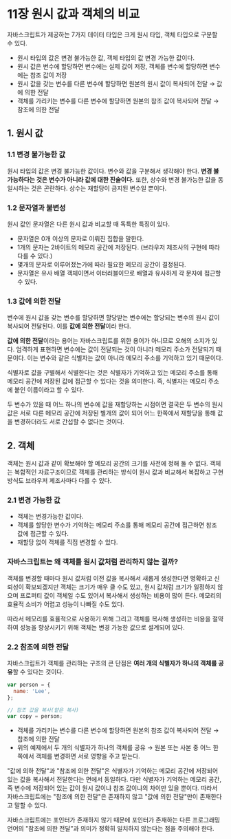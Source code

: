 # 11장 원시 값과 객체의 비교

자바스크립트가 제공하는 7가지 데이터 타입은 크게 원시 타입, 객체 타입으로 구분할 수 있다.

- 원시 타입의 값은 변경 불가능한 값, 객체 타입의 값 변경 가능한 값이다.
- 원시 값은 변수에 할당하면 변수에는 실제 값이 저장, 객체를 변수에 할당하면 변수에는 참조 값이 저장
- 원시 값을 갖는 변수를 다른 변수에 할당하면 원본의 원시 값이 복사되어 전달 → 값에 의한 전달
- 객체를 가리키는 변수를 다른 변수에 할당하면 원본의 참조 값이 복사되어 전달 → 참조에 의한 전달

## 1. 원시 값

### 1.1 변경 불가능한 값

원시 타입의 값은 변경 불가능한 값이다. 변수와 값을 구분해서 생각해야 한다. **변경 불가능하다는 것은 변수가 아니라 값에 대한 진술이다.**
또한, 상수와 변경 불가능한 값을 동일시하는 것은 곤란하다. 상수는 재할당이 금지된 변수일 뿐이다.

### 1.2 문자열과 불변성

원시 값인 문자열은 다른 원시 값과 비교할 때 독특한 특징이 있다.

- 문자열은 0개 이상의 문자로 이뤄진 집합을 말한다.
- 1개의 문자는 2바이트의 메모리 공간에 저장된다. (브라우저 제조사의 구현에 따라 다를 수 있다.)
- 몇개의 문자로 이루어졌는가에 따라 필요한 메모리 공간이 결정된다.
- 문자열은 유사 배열 객체이면서 이터러블이므로 배열과 유사하게 각 문자에 접근할 수 있다.

### 1.3 값에 의한 전달

변수에 원시 값을 갖는 변수를 할당하면 할당받는 변수에는 할당되는 변수의 원시 값이 복사되어 전달된다. 이를 **값에 의한 전달**이라 한다.

**값에 의한 전달**이라는 용어는 자바스크립트를 위한 용어가 아니므로 오해의 소지가 있다. 엄격하게 표현하면 변수에는 값이 전달되는 것이 아니라 메모리 주소가 전달되기 때문이다. 이는 변수와 같은 식별자는 값이 아니라 메모리 주소를 기억하고 있기 때문이다.

식별자로 값을 구별해서 식별한다는 것은 식별자가 기억하고 있는 메모리 주소를 통해 메모리 공간에 저장된 값에 접근할 수 있다는 것을 의미한다. 즉, 식별자는 메모리 주소에 붙인 이름이라고 할 수 있다.

두 변수가 있을 때 어느 하나의 변수에 값을 재할당하는 시점이면 결국은 두 변수의 원시 값은 서로 다른 메모리 공간에 저장된 별개의 값이 되어 어느 한쪽에서 재할당을 통해 값을 변경하더라도 서로 간섭할 수 없다는 것이다.

## 2. 객체

객체는 원시 값과 같이 확보해야 할 메모리 공간의 크기를 사전에 정해 둘 수 없다. 객체는 복합적인 자료구조이므로 객체를 관리하는 방식이 원시 값과 비교해서 복잡하고 구현 방식도 브라우저 제조사마다 다를 수 있다.

### 2.1 변경 가능한 값

- 객체는 변경가능한 값이다.
- 객체를 할당한 변수가 기억하는 메모리 주소를 통해 메모리 공간에 접근하면 참조 값에 접근할 수 있다.
- 재할당 없이 객체를 직접 변경할 수 있다.

### 자바스크립트는 왜 객체를 원시 값처럼 관리하지 않는 걸까?

객체를 변경할 때마다 원시 값처럼 이전 값을 복사해서 새롭게 생성한다면 명확하고 신뢰성이 확보되겠지만 객체는 크기가 매우 클 수도 있고, 원시 값처럼 크기가 일정하지 않으며 프로퍼티 값이 객체일 수도 있어서 복사해서 생성하는 비용이 많이 든다. 메모리의 효율적 소비가 어렵고 성능이 나빠질 수도 있다.

따라서 메모리를 효율적으로 사용하기 위해 그리고 객체를 복사해 생성하는 비용을 절약하여 성능을 향상시키기 위해 객체는 변경 가능한 값으로 설계되어 있다.

### 2.2 참조에 의한 전달

자바스크립트가 객체를 관리하는 구조의 큰 단점은 **여러 개의 식별자가 하나의 객체를 공유**할 수 있다는 것이다.

```js
var person = {
  name: 'Lee',
};

// 참조 값을 복사(얕은 복사)
var copy = person;
```

- 객체를 가리키는 변수를 다른 변수에 할당하면 원본의 참조 값이 복사되어 전달 → 참조에 의한 전달
- 위의 예제에서 두 개의 식별자가 하나의 객체를 공유 → 원본 또는 사본 중 어느 한쪽에서 객체를 변경하면 서로 영향을 주고 받는다.

"값에 의하 전달"과 "참조에 의한 전달"은 식별자가 기억하는 메모리 공간에 저장되어 있는 값을 복사해서 전달한다는 면에서 동일하다. 다만 식별자가 기억하는 메모리 공간, 즉 변수에 저장되어 있는 값이 원시 값이냐 참조 값이냐의 차이만 있을 뿐이다. 따라서 자바스크립트에는 "참조에 의한 전달"은 존재하지 않고 "값에 의한 전달"만이 존재한다고 말할 수 있다.

자바스크립트에는 포인터가 존재하지 않기 때문에 포인터가 존재하는 다른 프로그래밍 언어의 "참조에 의한 전달"과 의미가 정확히 일치하지 않는다는 점을 주의해야 한다.
